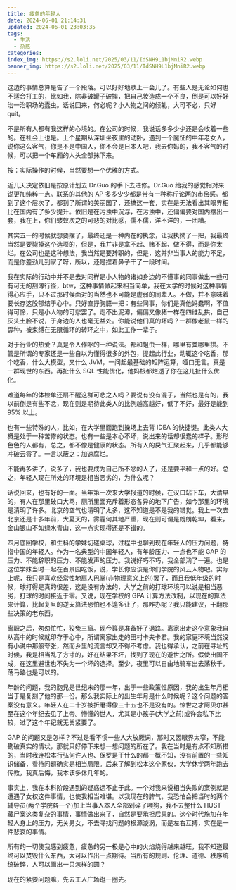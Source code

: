 ```yaml
---
title: 疲惫的年轻人
date: 2024-06-01 21:14:31
updated: 2024-06-01 23:03:35
tags:
  - 生活
  - 杂感
categories:
index_img: https://s2.loli.net/2025/03/11/IdSNH9L1bjMniR2.webp
banner_img: https://s2.loli.net/2025/03/11/IdSNH9L1bjMniR2.webp
---
```


这边的事情总算是告了一个段落。可以好好地歇上一会儿了。有些人是无论如何也不适合打工的，比如我，除非破罐子破摔，把自己妆造成一个不良，倒是可以好好治一治职场的蠹虫。话说回来，何必呢？小人物之间的倾轧，大可不必，只好 quit。

不是所有人都有我这样的心境的。在公司的时候，我说话多多少少还是会收着一些的。在社会上也是。上个星期从深圳坐夜里的动卧，遇到一个魔怔的中年老女人，说你这么客气，你是不是中国人，你不会是日本人吧，我去你妈的，我不客气的时候，可以把一个车厢的人头全部抹下来。

按：实际操作的时候，当然要想一个优雅的方式。

近几天决定依旧是按原计划去 Dr.Guo 的手下去进修。Dr.Guo 给我的感觉相对来说更加纯粹一点。联系的其他的 AP 多多少少都是带有一种称斤论两的市侩感。都到了这个层次了，都到了所谓的美丽国了，还搞这一套，实在是无法看出其眼界相比在国内有了多少提升。依旧是在污浊中沉浮，在污浊中，还偏偏要对国内摆出一套，我在上，你们蝼蚁次之的可悲的对比感，儒不儒，洋不洋的，一团糟。

其实五一的时候就想要摆了，最终还是一种内在的执念，让我执拗了一把，我最终当然是要毙掉这个选项的，但是，我并非是拿不起、赌不起、做不得，而是你太烂。在公司也是这种想法，我当然是要辞职的，但是，这并非当事人的能力不足，而是你差劲儿到家了呀，所以，还是捏着鼻子干了一段时间。

我在实际的行动中并不是去对同样是小人物的诸如身边的不懂事的同事做出一些可有可无的刻薄行径，btw，这种事情做起来相当简单，我在大学的时候对这种事情得心应手，只不过那时候面对的当然也不可能是虚弱的同辈人。不做，并不意味着要长存这股郁结于心中。只好直抒胸臆一把：有些同事，你们是真他妈蠢啊，不值得可怜，只是小人物的可悲罢了。走不出泥潭，偏偏又像猪一样在四维乱拱，自己灰头土脸不说，于身边的人也毫无益处。你能说他们真的坏吗？一群像老鼠一样的孬种，被束缚在无限循环的转环之中，如此工作一辈子。

对于行业的热爱？真是令人作呕的一种说法。都和蛆虫一样，哪里有粪哪里拱。不管是所谓的专家还是一些自以为懂得很多的外包，提起此行业，动辄这个吃香，那个吃香，什么大模型，又什么 JVM，一问起最基础的矩阵运算，哑口无言。真是一群现世的东西。再扯什么 SQL 性能优化，他妈根都烂透了你在这儿扯什么优化。

难道每年的体检单还扇不醒这群可悲之人吗？要说有没有混子，当然也是有的，我以前倒是有些不忿，现在则是期待此类人的比例越高越好，低了不好，最好是能到 95% 以上。

也有一些特殊的人，比如，在大学里面跑到操场上去背 IDEA 的快捷键。此类人大概是处于一种苦修的状态。也有一些是本心不坏，说出来的话却很蠢的样子。形形色色的人都有，总之，都不像是健康的状态。所有人的戾气汇聚起来，几乎都能够冲破云霄了。一言以蔽之：加速腐烂。

不能再多讲了，说多了，我也要成为自己所不忿的人了，还是要平和一点的好。总之，年轻人现在所处的环境是相当恶劣的，为什么呢？

话说回来，也有好的一面。当年第一次来大学报道的时候，在汉口站下车，大清早的，有人在那里破口大骂，厕所里面充斥着形态各异的地下广告，如今那里的环境是清明了许多。北京的空气也清明了太多，这不知道是不是我的错觉。我上一次去北京还是十多年前，大夏天的，雾霾何其地严重，现在则可谓是朗朗乾坤，看来，金山银山不如绿水青山，这一点实现得还是不错的。

四月底回学校，和生科的学妹切磋桌球，过程中也聊到现在年轻人的压力问题，特指中国的年轻人。作为一名典型的中国年轻人，有年龄压力、一点也不能 GAP 的压力、不能辞职的压力、不能发声的压力。我说好巧不巧，我全部淌了一遍。也是这位学妹当时一起在百景园吃饭，说，学长你应该是你们学院的风云人物吧。实际上呢，我只是喜欢经常性地扇人巴掌(非物理意义上的)罢了，而且我低年级的时候，球打得是真的很差，这是没有办法的，大学之前的打球环境可以说是相当恶劣，打球的时间接近于零。又说，现在学校的 GPA 计算方法改制，以现在的算法来计算，比起复旦的逆天算法恐怕也不遑多让了，那咋办呢？我只能建议，干翻那些决策的老东西。

离职之后，匆匆忙忙，狡兔三窟。现今算是准备好了退路。离家出走这个意象我自从高中的时候就印存于心中，所谓离家出走的田村卡夫卡君。我的家庭环境当然没有小说中那般夸张，然而乡里的流言却又不得不考虑。我也得承认，之前在寻址的时候，我是相当乱了方寸的，好在结果不坏，找到了现在的避世之所。假使出国不成，在这里避世也不失为一个坏的选择。至少，夜里可以自由地骑车出去荡秋千，荡马路也是可以的。

年龄的问题，我的胞兄是世纪末的那一年，出于一些政策性原因，我的出生年月相当于是复刻了他的那一份。那么我实际上的出生年月是什么时候呢？这个问题的答案没有意义。年轻人在二十岁被折磨得像三十五也不是没有的。惊世之才阿贝尔甚至在这个年纪去见了上帝。懵懂的世人，尤其是小孩子(大学之前)或许会私下比较，过了这个年纪就无关紧要了。

GAP 的问题又是怎样？不过是看不惯一些人大放厥词，那时又因眼界太窄，不能勘破真实的情状，那就只好停下来想一想问题的所在了。我在当时是有点不知所措的，当时我连松本行弘何许人也、保罗是干什么的都一概不知，没有前置的一些知识储备，看待问题确实是相当局限。后来了解到松本这个家伙，大学休学两年跑去传教，我真后悔，我本该多休几年的。

事实上，我在本科阶段遇到的疑惑远不止于此。一个对我来说相当失败的案例就是遭遇了女权这件事情，也使我相当难堪。以我现在的脾气，我恐怕会把当时的两个辅导员(两个学院各一个)加上当事人本人全部剁碎了喂狗，我不去整什么 HUST 藏尸案这类复杂的事情，事情做出来了，自然是要承担后果的。这个时代施加在年轻人身上的压力，无关男女，不去寻找问题的根源漩涡，而是左右互搏，实在是一件悲哀的事情。

所有的一切使我感到疲惫，疲惫的另一极是心中的火焰烧得越来越旺，我不知道最终可以焚毁什么东西，大可以作出一点期待。当所有的规则、伦理、道德、秩序统统破碎，人可以画出一只怎样的圆？

现在的紧要问题嘛，先去工人广场逛一圈先。
